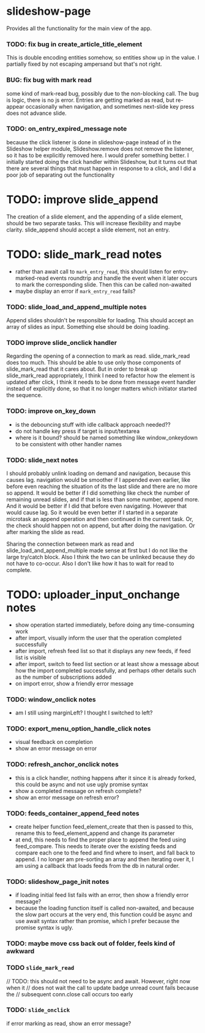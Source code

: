 # slideshow-page
Provides all the functionality for the main view of the app.

### TODO: fix bug in create_article_title_element
This is double encoding entities somehow, so entities show up in the value. I partially fixed by not escaping ampersand but that's not right.

### BUG: fix bug with mark read
some kind of mark-read bug, possibly due to the non-blocking call. The bug is logic, there is no js error. Entries are getting marked as read, but re-appear occasionally when navigation, and sometimes next-slide key press does not advance slide.

### TODO: on_entry_expired_message note
because the click listener is done in slideshow-page instead of in the Slideshow helper module, Slideshow.remove does not remove the listener, so it has to be explicitly removed here. I would prefer something better. I initially started doing the click handler within Slideshow, but it turns out that there are several things that must happen in response to a click, and I did a poor job of separating out the functionality

# TODO: improve slide_append
The creation of a slide element, and the appending of a slide element, should be two separate tasks. This will increase flexibility and maybe clarity. slide_append should accept a slide element, not an entry.

# TODO: slide_mark_read notes
* rather than await call to `mark_entry_read`, this should listen for entry-marked-read events roundtrip and handle the event when it later occurs to mark the corresponding slide. Then this can be called non-awaited
* maybe display an error if `mark_entry_read` fails?

### TODO: slide_load_and_append_multiple notes
Append slides shouldn't be responsible for loading. This should accept an array of slides as input. Something else should be doing loading.

### TODO improve slide_onclick handler
Regarding the opening of a connection to mark as read. slide_mark_read does too much. This should be able to use only those components of slide_mark_read that it cares about. But in order to break up slide_mark_read appropriately, I think I need to refactor how the element is updated after click, I think it needs to be done from message event handler instead of explicitly done, so that it no longer matters which initiator started the sequence.

### TODO: improve on_key_down
* is the debouncing stuff with idle callback approach needed??
* do not handle key press if target is input/textarea
* where is it bound? should be named something like window_onkeydown to be consistent with other handler names

### TODO: slide_next notes
I should probably unlink loading on demand and navigation, because this causes lag. navigation would be smoother if I appended even earlier, like before even reaching the situation of its the last slide and there are no more so append. It would be better if I did something like check the number of remaining unread slides, and if that is less than some number, append more. And it would be better if I did that before even navigating. However that would cause lag. So it would be even better if I started in a separate microtask an append operation and then continued in the current task. Or, the check should happen not on append, but after doing the navigation. Or after marking the slide as read.

Sharing the connection between mark as read and slide_load_and_append_multiple made sense at first but I do not like the large try/catch block. Also I think the two can be unlinked because they do not have to co-occur. Also I don't like how it has to wait for read to complete.

# TODO: uploader_input_onchange notes
* show operation started immediately, before doing any time-consuming work
* after import, visually inform the user that the operation completed successfully
* after import, refresh feed list so that it displays any new feeds, if feed list is visible
* after import, switch to feed list section or at least show a message about how the import completed successfully, and perhaps other details such as the number of subscriptions added
* on import error, show a friendly error message

### TODO: window_onclick notes
* am I still using marginLeft? I thought I switched to left?

### TODO: export_menu_option_handle_click notes
* visual feedback on completion
* show an error message on error

### TODO: refresh_anchor_onclick notes
* this is a click handler, nothing happens after it since it is already forked, this could be async and not use ugly promise syntax
* show a completed message on refresh complete?
* show an error message on refresh error?

### TODO: feeds_container_append_feed notes
* create helper function feed_element_create that then is passed to this, rename this to feed_element_append and change its parameter
* at end, this needs to find the proper place to append the feed using feed_compare. This needs to iterate over the existing feeds and compare each one to the feed and find where to insert, and fall back to append. I no longer am pre-sorting an array and then iterating over it, I am using a callback that loads feeds from the db in natural order.

### TODO: slideshow_page_init notes
* if loading initial feed list fails with an error, then show a friendly error message?
* because the loading function itself is called non-awaited, and because the slow part occurs at the very end, this function could be async and use await syntax rather than promise, which I prefer because the promise syntax is ugly.

### TODO:  maybe move css back out of folder, feels kind of awkward

### TODO `slide_mark_read`
// TODO: this should not need to be async and await. However, right now when it
// does not wait the call to update badge unread count fails because the
// subsequent conn.close call occurs too early

### TODO: `slide_onclick`
if error marking as read, show an error message?
